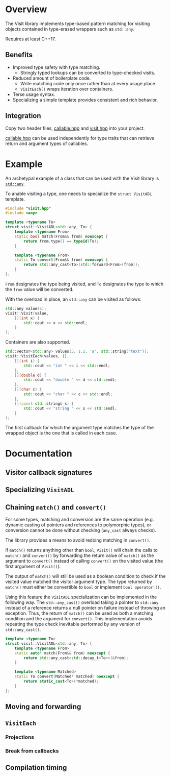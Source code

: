 # Overview
The Visit library implements type-based pattern matching for visiting objects
contained in type-erased wrappers such as `std::any`.

Requires at least C++17.

## Benefits
* Improved type safety with type matching.
  * Stringly typed lookups can be converted to type-checked visits.
* Reduced amount of boilerplate code.
  * Write matching code only once rather than at every usage place.
  * `VisitEach()` wraps iteration over containers.
* Terse usage syntax.
* Specializing a simple template provides consistent and rich behavior.

## Integration
Copy two header files,
[callable.hpp](include/callable.hpp) and [visit.hpp](include/visit.hpp)
into your project.

[callable.hpp](include/callable.hpp) can be used independently
for type traits that can retrieve return and argument types of callables.

# Example
An archetypal example of a class that can be used with the Visit library is
[`std::any`](https://en.cppreference.com/w/cpp/utility/any.html).

To anable visiting a type, one needs to specialize the `struct VisitADL` template.
```c++
#include "visit.hpp"
#include <any>

template <typename To>
struct visit::VisitADL<std::any, To> {
    template <typename From>
    static bool match(From&& from) noexcept {
        return from.type() == typeid(To);
    }

    template <typename From>
    static To convert(From&& from) noexcept {
        return std::any_cast<To>(std::forward<From>(from));
    }
};
```
`From` designates the type being visited,
and `To` designates the type to which the `from` value will be converted.

With the overload in place, an `std::any` can be visited as follows:
```c++
std::any value(5);
visit::Visit(value,
    [](int x) {
        std::cout << x << std::endl;
    }
);
```
Containers are also supported.
```c++
std::vector<std::any> values(5, 1.2, 'a', std::string("text"));
visit::VisitEach(values, {},
    [](int i) {
        std::cout << "int " << i << std::endl;
    },
    [](double d) {
        std::cout << "double " << d << std::endl;
    },
    [](char c) {
        std::cout << "char " << c << std::endl;
    },
    [](const std::string& s) {
        std::cout << "string " << s << std::endl;
    }
);
```
The first callback for which the argument type matches the type of the wrapped object
is the one that is called in each case.

# Documentation
## Visitor callback signatures

## Specializing `VisitADL`

## Chaining `match()` and `convert()`
For some types, matching and conversion are the same operation
(e.g. dynamic casting of pointers and references to polymorphic types),
or conversion cannot be done without checking (`any_cast` always checks).

The library provides a means to avoid redoing matching in `convert()`.

If `match()` returns anything other than `bool`, `Visit()` will chain the calls
to `match()` and `convert()` by forwarding the return value of `match()` as the
argument to `convert()` instead of calling `convert()` on the visited value
(the first argument of `Visit()`).

The output of `match()` will still be used as a boolean condition to
check if the visited value matched the visitor argument type.
The type returned by `match()` must either be convertible to `bool`
or implement `bool operator!()`.

Using this feature the `VisitADL` specialization can be implemented in the
following way.
The `std::any_cast()` overload taking a pointer to `std::any` instead of a
reference returns a null pointer on failure instead of throwing an exception.
Thus, the return of `match()` can be used as both a matching condition and
the argument for `convert()`.
This implementation avoids repeating the type check inevitable performed by
any version of `std::any_cast()`.
```c++
template <typename To>
struct visit::VisitADL<std::any, To> {
    template <typename From>
    static auto* match(From&& from) noexcept {
        return std::any_cast<std::decay_t<To>>(&from);
    }

    template <typename Matched>
    static To convert(Matched* matched) noexcept {
        return static_cast<To>(*matched);
    }
};
```

## Moving and forwarding

## `VisitEach`

### Projections

### Break from callbacks

## Compilation timing
